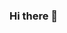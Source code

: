 ### Hi there 👋

<!--
**aishu216/aishu216** is a ✨ _special_ ✨ repository because its `README.md` (this file) appears on your GitHub profile.

Here are some ideas to get you starte

- 🌱 I’m currently learning ...Programming|Technial subjects 
- 👯 I’m looking to collaborate on ...Computer technologis 
- 💬 Ask me about ... Graduate in BSC computer science
- ⚡ Fun fact: ... Watching web series / skeching
-->
